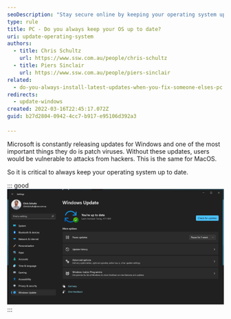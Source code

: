 ```yaml
---
seoDescription: "Stay secure online by keeping your operating system up to date with regular Windows and MacOS updates."
type: rule
title: PC - Do you always keep your OS up to date?
uri: update-operating-system
authors:
  - title: Chris Schultz
    url: https://www.ssw.com.au/people/chris-schultz
  - title: Piers Sinclair
    url: https://www.ssw.com.au/people/piers-sinclair
related:
  - do-you-always-install-latest-updates-when-you-fix-someone-elses-pc
redirects:
  - update-windows
created: 2022-03-16T22:45:17.072Z
guid: b27d2804-0942-4cc7-b917-e95106d392a3

---
```


Microsoft is constantly releasing updates for Windows and one of the most important things they do is patch viruses. Without these updates, users would be vulnerable to attacks from hackers. This is the same for MacOS.

So it is critical to always keep your operating system up to date.

<!--endintro-->


::: good
![Figure: Make sure your Windows is always up to date!](windowsupdate.png)
:::
